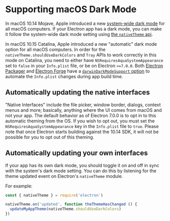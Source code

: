 # Supporting macOS Dark Mode

In macOS 10.14 Mojave, Apple introduced a new [system-wide dark mode](https://developer.apple.com/design/human-interface-guidelines/macos/visual-design/dark-mode/)
for all macOS computers.  If your Electron app has a dark mode, you can make it follow the
system-wide dark mode setting using [the `nativeTheme` api](../api/native-theme.md).

In macOS 10.15 Catalina, Apple introduced a new "automatic" dark mode option for all macOS computers.
In order for the `nativeTheme.shouldUseDarkColors` and `Tray` APIs to work correctly in this mode on
Catalina, you need to either have `NSRequiresAquaSystemAppearance` set to `false` in your
`Info.plist` file, or be on Electron `>=7.0.0`. Both [Electron Packager][electron-packager] and
[Electron Forge][electron-forge] have a [`darwinDarkModeSupport` option][packager-darwindarkmode-api]
to automate the `Info.plist` changes during app build time.

## Automatically updating the native interfaces

"Native Interfaces" include the file picker, window border, dialogs, context menus and more; basically,
anything where the UI comes from macOS and not your app. The default behavior as of Electron 7.0.0
is to opt in to this automatic theming from the OS. If you wish to opt out, you must set the
`NSRequiresAquaSystemAppearance` key in the `Info.plist` file to `true`.  Please note that once
Electron starts building against the 10.14 SDK, it will not be possible for you to opt out of this theming.

## Automatically updating your own interfaces

If your app has its own dark mode, you should toggle it on and off in sync with the system's dark
mode setting. You can do this by listening for the theme updated event on Electron's `nativeTheme` module.

For example:

```javascript
const { nativeTheme } = require('electron')

nativeTheme.on('updated', function theThemeHasChanged () {
  updateMyAppTheme(nativeTheme.shouldUseDarkColors)
})
```

[electron-forge]: https://www.electronforge.io/
[electron-packager]: https://github.com/electron/electron-packager
[packager-darwindarkmode-api]: https://electron.github.io/electron-packager/master/interfaces/electronpackager.options.html#darwindarkmodesupport
